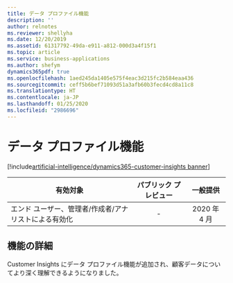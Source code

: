 ```yaml
---
title: データ プロファイル機能
description: ''
author: relnotes
ms.reviewer: shellyha
ms.date: 12/20/2019
ms.assetid: 61317792-49da-e911-a812-000d3a4f15f1
ms.topic: article
ms.service: business-applications
ms.author: shefym
dynamics365pdf: true
ms.openlocfilehash: 1aed245da1405e575f4eac3d215fc2b584eaa436
ms.sourcegitcommit: ceff5b6bef71093d51a3afb60b3fecd4cd8a11c8
ms.translationtype: HT
ms.contentlocale: ja-JP
ms.lasthandoff: 01/25/2020
ms.locfileid: "2986696"
---
```

# <a name="data-profiling-capabilities"></a>データ プロファイル機能
[!include[artificial-intelligence/dynamics365-customer-insights banner](../includes/artificial-intelligence/dynamics365-customer-insights.md)]

| 有効対象    |  パブリック プレビュー | 一般提供 | 
| ---------- | :----------: |:----------: |
|エンド ユーザー、管理者/作成者/アナリストによる有効化|-| 2020 年 4 月|






## <a name="feature-details"></a>機能の詳細
<!--feature detail start -->
Customer Insights にデータ プロファイル機能が追加され、顧客データについてより深く理解できるようになりました。
<!--feature detail end -->









